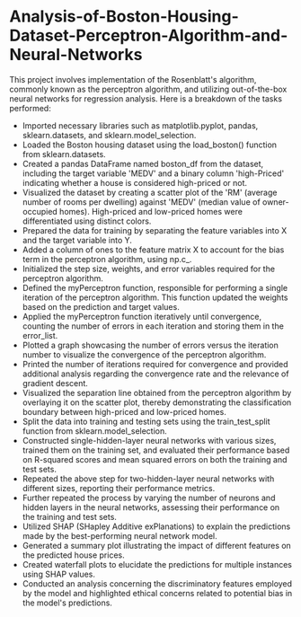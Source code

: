 # Analysis-of-Boston-Housing-Dataset-Perceptron-Algorithm-and-Neural-Networks

This project involves implementation of the Rosenblatt's algorithm, commonly known as the perceptron algorithm, and utilizing out-of-the-box neural networks for regression analysis. Here is a breakdown of the tasks performed:

- Imported necessary libraries such as matplotlib.pyplot, pandas, sklearn.datasets, and sklearn.model_selection.
- Loaded the Boston housing dataset using the load_boston() function from sklearn.datasets.
- Created a pandas DataFrame named boston_df from the dataset, including the target variable 'MEDV' and a binary column 'high-Priced' indicating whether a house is considered high-priced or not.
- Visualized the dataset by creating a scatter plot of the 'RM' (average number of rooms per dwelling) against 'MEDV' (median value of owner-occupied homes). High-priced and low-priced homes were differentiated using distinct colors.
- Prepared the data for training by separating the feature variables into X and the target variable into Y.
- Added a column of ones to the feature matrix X to account for the bias term in the perceptron algorithm, using np.c_.
- Initialized the step size, weights, and error variables required for the perceptron algorithm.
- Defined the myPerceptron function, responsible for performing a single iteration of the perceptron algorithm. This function updated the weights based on the prediction and target values.
- Applied the myPerceptron function iteratively until convergence, counting the number of errors in each iteration and storing them in the error_list.
- Plotted a graph showcasing the number of errors versus the iteration number to visualize the convergence of the perceptron algorithm.
- Printed the number of iterations required for convergence and provided additional analysis regarding the convergence rate and the relevance of gradient descent.
- Visualized the separation line obtained from the perceptron algorithm by overlaying it on the scatter plot, thereby demonstrating the classification boundary between high-priced and low-priced homes.
- Split the data into training and testing sets using the train_test_split function from sklearn.model_selection.
- Constructed single-hidden-layer neural networks with various sizes, trained them on the training set, and evaluated their performance based on R-squared scores and mean squared errors on both the training and test sets.
- Repeated the above step for two-hidden-layer neural networks with different sizes, reporting their performance metrics.
- Further repeated the process by varying the number of neurons and hidden layers in the neural networks, assessing their performance on the training and test sets.
- Utilized SHAP (SHapley Additive exPlanations) to explain the predictions made by the best-performing neural network model.
- Generated a summary plot illustrating the impact of different features on the predicted house prices.
- Created waterfall plots to elucidate the predictions for multiple instances using SHAP values.
- Conducted an analysis concerning the discriminatory features employed by the model and highlighted ethical concerns related to potential bias in the model's predictions.
